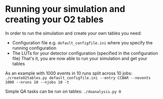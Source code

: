 # Running your simulation and creating your O2 tables
In order to run the simulation and create your own tables you need:
- Configuration file e.g. `default_configfile.ini` where you specify the running configuration
- The LUTs for your detector configuration (specified in the configuration file)
That's it, you are now able to run your simulation and get your tables

As an example with 1000 events in 10 runs split across 10 jobs:
`./createO2tables.py default_configfile.ini --entry CCBAR --nevents 1000 --nruns 10 --njobs 10 -t` 

Simple QA tasks can be run on tables:
`./doanalysis.py 0`

